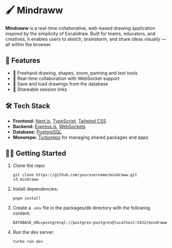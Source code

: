 # 🖌️ Mindraww

**Mindraww** is a real-time collaborative, web-based drawing application inspired by the simplicity of Excalidraw. Built for teams, educators, and creatives, it enables users to sketch, brainstorm, and share ideas visually — all within the browser.

## 🚀 Features

- 🎨 Freehand drawing, shapes, zoom, panning and text tools
- 👥 Real-time collaboration with WebSocket support
- 💾 Save and load drawings from the database
- 🔗 Shareable session links

## 🛠️ Tech Stack

- **Frontend:** [Next.js](https://nextjs.org/), [TypeScript](https://www.typescriptlang.org/), [Tailwind CSS](https://tailwindcss.com/)
- **Backend:** [Express.js](https://expressjs.com/), [WebSockets](https://www.npmjs.com/package/ws)
- **Database:** [PostgreSQL](https://www.postgresql.org/)
- **Monorepo:** [Turborepo](https://turbo.build/repo) for managing shared packages and apps

## 🧑‍💻 Getting Started

1. Clone the repo:

   ```
   git clone https://github.com/yourusername/mindraww.git
   cd mindraww
   ```

2. Install dependencies:

   ```
   pnpm install
   ```

3. Create a `.env` file in the packages/db directory with the following content:

   ```
   DATABASE_URL=postgresql://postgres:postgres@localhost:5432/mindraww
   ```

4. Run the dev server:
   ```
   turbo run dev
   ```
